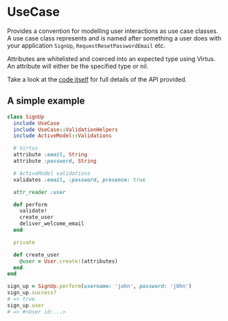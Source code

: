 # UseCase

Provides a convention for modelling user interactions as use case classes. A
use case class represents and is named after something a user does with your
application `SignUp`, `RequestResetPasswordEmail` etc.

Attributes are whitelisted and coerced into an expected type using Virtus. An
attribute will either be the specified type or nil.

Take a look at the [code itself](https://github.com/stevehodgkiss/use_case/blob/master/lib/use_case.rb) for full details of the API provided.

## A simple example

```ruby
class SignUp
  include UseCase
  include UseCase::ValidationHelpers
  include ActiveModel::Validations

  # Virtus
  attribute :email, String
  attribute :password, String

  # ActiveModel validations
  validates :email, :password, presence: true

  attr_reader :user

  def perform
    validate!
    create_user
    deliver_welcome_email
  end

  private

  def create_user
    @user = User.create!(attributes)
  end
end

sign_up = SignUp.perform(username: 'john', password: 'j0hn')
sign_up.success?
# => true
sign_up.user
# => #<User id:...>
```
